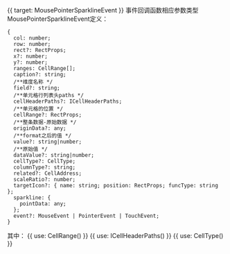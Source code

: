 {{ target: MousePointerSparklineEvent }}
事件回调函数相应参数类型MousePointerSparklineEvent定义：

```
{
  col: number;
  row: number;
  rect?: RectProps;
  x?: number;
  y?: number;
  ranges: CellRange[];
  caption?: string;
  /**维度名称 */
  field?: string;
  /**单元格行列表头paths */
  cellHeaderPaths?: ICellHeaderPaths;
  /**单元格的位置 */
  cellRange?: RectProps;
  /**整条数据-原始数据 */
  originData?: any;
  /**format之后的值 */
  value?: string|number;
  /**原始值 */
  dataValue?: string|number;
  cellType?: CellType;
  columnType?: string;
  related?: CellAddress;
  scaleRatio?: number;
  targetIcon?: { name: string; position: RectProps; funcType: string };
  sparkline: {
    pointData: any;
  };
  event?: MouseEvent | PointerEvent | TouchEvent;
}

```

其中：
{{ use: CellRange() }}
{{ use: ICellHeaderPaths() }}
{{ use: CellType() }}